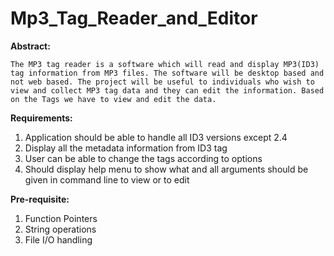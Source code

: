 # Mp3_Tag_Reader_and_Editor

**Abstract:**
  
    The MP3 tag reader is a software which will read and display MP3(ID3) tag information from MP3 files. The software will be desktop based and not web based. The project will be useful to individuals who wish to view and collect MP3 tag data and they can edit the information. Based on the Tags we have to view and edit the data.

**Requirements:**
1) Application should be able to handle all ID3 versions except 2.4
2) Display all the metadata information from ID3 tag
3) User can be able to change the tags according to options
4) Should display help menu to show what and all arguments should be given in command line to view or to edit

**Pre-requisite:**
1) Function Pointers
2) String operations
3) File I/O handling
